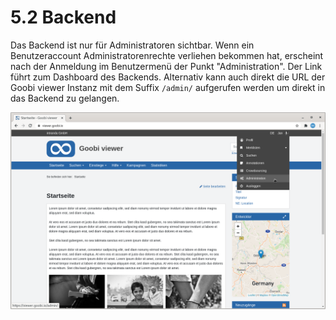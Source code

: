 # 5.2 Backend

Das Backend ist nur für Administratoren sichtbar. Wenn ein Benutzeraccount Administratorenrechte verliehen bekommen hat, erscheint nach der Anmeldung im Benutzermenü der Punkt "Administration". Der Link führt zum Dashboard des Backends. Alternativ kann auch direkt die URL der Goobi viewer Instanz mit dem Suffix `/admin/` aufgerufen werden um direkt in das Backend zu gelangen.

![Administratoren haben einen zus&#xE4;tzlichen Men&#xFC;punkt zum Betreten des Backends](../../.gitbook/assets/5_de_backend.png)

